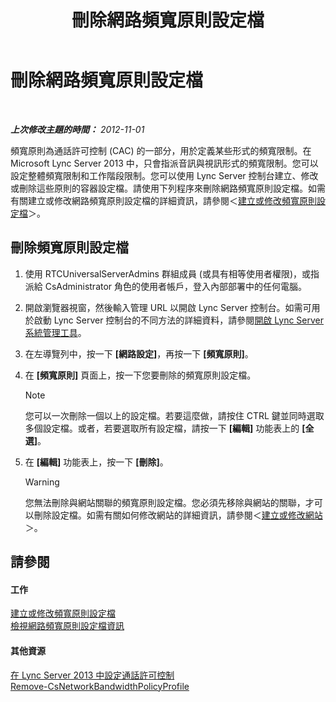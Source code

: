 ﻿---
title: 刪除網路頻寬原則設定檔
TOCTitle: 刪除網路頻寬原則設定檔
ms:assetid: 4d6beda8-6aa5-4d5e-8a07-363598f0e0c8
ms:mtpsurl: https://technet.microsoft.com/zh-tw/library/JJ688050(v=OCS.15)
ms:contentKeyID: 49890057
ms.date: 08/10/2015
mtps_version: v=OCS.15
ms.translationtype: HT
---

# 刪除網路頻寬原則設定檔

 

_**上次修改主題的時間：** 2012-11-01_

頻寬原則為通話許可控制 (CAC) 的一部分，用於定義某些形式的頻寬限制。在 Microsoft Lync Server 2013 中，只會指派音訊與視訊形式的頻寬限制。您可以設定整體頻寬限制和工作階段限制。您可以使用 Lync Server 控制台建立、修改或刪除這些原則的容器設定檔。請使用下列程序來刪除網路頻寬原則設定檔。如需有關建立或修改網路頻寬原則設定檔的詳細資訊，請參閱＜[建立或修改頻寬原則設定檔](lync-server-2013-creating-or-modifying-bandwidth-policy-profiles.md)＞。

## 刪除頻寬原則設定檔

1.  使用 RTCUniversalServerAdmins 群組成員 (或具有相等使用者權限)，或指派給 CsAdministrator 角色的使用者帳戶，登入內部部署中的任何電腦。

2.  開啟瀏覽器視窗，然後輸入管理 URL 以開啟 Lync Server 控制台。如需可用於啟動 Lync Server 控制台的不同方法的詳細資料，請參閱[開啟 Lync Server 系統管理工具](lync-server-2013-open-lync-server-administrative-tools.md)。

3.  在左導覽列中，按一下 **\[網路設定\]**，再按一下 **\[頻寬原則\]**。

4.  在 **\[頻寬原則\]** 頁面上，按一下您要刪除的頻寬原則設定檔。
    
    > [!NOTE]  
    > 您可以一次刪除一個以上的設定檔。若要這麼做，請按住 CTRL 鍵並同時選取多個設定檔。或者，若要選取所有設定檔，請按一下 <strong>[編輯]</strong> 功能表上的 <strong>[全選]</strong>。
    


5.  在 **\[編輯\]** 功能表上，按一下 **\[刪除\]**。
    
    > [!WARNING]
    > 您無法刪除與網站關聯的頻寬原則設定檔。您必須先移除與網站的關聯，才可以刪除設定檔。如需有關如何修改網站的詳細資訊，請參閱＜<a href="lync-server-2013-creating-or-modifying-network-sites.md">建立或修改網站</a>＞。


## 請參閱

#### 工作

[建立或修改頻寬原則設定檔](lync-server-2013-creating-or-modifying-bandwidth-policy-profiles.md)  
[檢視網路頻寬原則設定檔資訊](lync-server-2013-viewing-network-bandwidth-policy-profile-information.md)  

#### 其他資源

[在 Lync Server 2013 中設定通話許可控制](lync-server-2013-configure-call-admission-control.md)  
[Remove-CsNetworkBandwidthPolicyProfile](https://docs.microsoft.com/en-us/powershell/module/skype/Remove-CsNetworkBandwidthPolicyProfile)

